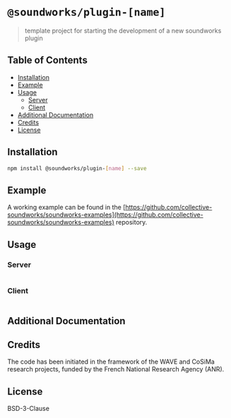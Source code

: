 # `@soundworks/plugin-[name]`

> template project for starting the development of a new soundworks plugin

## Table of Contents

<!-- toc -->

- [Installation](#installation)
- [Example](#example)
- [Usage](#usage)
  * [Server](#server)
  * [Client](#client)
- [Additional Documentation](#additional-documentation)
- [Credits](#credits)
- [License](#license)

<!-- tocstop -->

## Installation

```sh
npm install @soundworks/plugin-[name] --save
```

## Example

A working example can be found in the [https://github.com/collective-soundworks/soundworks-examples](https://github.com/collective-soundworks/soundworks-examples) repository.

## Usage

### Server

```js

```

### Client

```js

```

## Additional Documentation

## Credits

The code has been initiated in the framework of the WAVE and CoSiMa research projects, funded by the French National Research Agency (ANR).

## License

BSD-3-Clause
